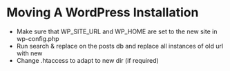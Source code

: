# Moving A WordPress Installation

- Make sure that WP_SITE_URL and WP_HOME are set to the new site in
  wp-config.php
- Run search & replace on the posts db and replace all instances of old url with
  new
- Change .htaccess to adapt to new dir (if required)
